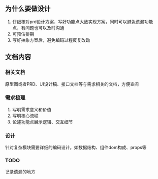 ## 为什么要做设计

1. 仔细核对prd设计方案，写好功能点大致实现方案，同时可以避免遗漏功能点，有问题也可以及时沟通
2. 可预估排期
3. 写好抽象方案后，避免编码过程反复改动

## 文档内容

### 相关文档

原型图或者PRD、UI设计稿、接口文档等与需求相关的文档，方便查阅

### 需求梳理

1. 写明需求意义和价值
2. 写明核心流程
3. 论述功能点展示逻辑、交互细节

### 设计

针对复杂模块需要详细的编码设计，如数据结构、组件dom构成、props等

### TODO

记录遗漏的地方
